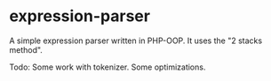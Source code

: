 expression-parser
=================

A simple expression parser written in PHP-OOP. It uses the "2 stacks method".

Todo: Some work with tokenizer.
      Some optimizations.
